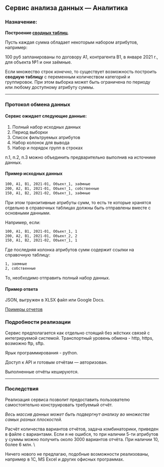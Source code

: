 ## Сервис анализа данных — Аналитика
### Назначение: 
**Построение [сводных таблиц](https://ru.wikipedia.org/wiki/Сводная_таблица)**.

Пусть каждая сумма обладает некоторым набором атрибутов,
например:

100 руб запланированы по договору А1, контрагента В1, в январе 2021 г., для объекта №1 и они заёмные.

Если множество строк _конечно_, то существует возможность построить **сводную таблицу** с переменным количеством категорий и группировок. При этом выборка может быть ограничена по периоду или любому доступному атрибуту суммы. 

---
### Протокол обмена данных

#### Сервис ожидает следующие данные:
1. Полный набор исходных данных
2. Период выборки
3. Список фильтруемых атрибутов
4. Набор колонок для вывода
5. Набор и порядок групп в строках

п.1, п.2, п.3 можно объединить предварительно выполнив на  источнике данных.

#### Пример исходных данных
```bash
100, А1, В1, 2021-01, Объект_1, заёмные
200, А2, В1, 2021-01, Объект_1, собственные
150, А1, В2, 2021-02, Объект_1, заёмные
```

При этом транзитивные атрибуты сумм, то есть те которые хранятся отдельно в справочных таблицах должны быть отправлены вместе с основными данными.

Например, если:
```bash
100, А1, В1, 2021-01, Объект_1, 1
200, А2, В1, 2021-01, Объект_2, 2
150, А1, В2, 2021-02, Объект_1, 1
```
Где последняя колонка атрибутов сумм содержит ссылки на справочную таблицу:

```bash
1, заемные
2, собственные
```

То, необходимо отправить полный набор данных.

#### Пример ответа

JSON, выгружен в XLSX файл или Google Docs.

[Примеры отчетов](wiki)

### Подробности реализации

Сервис предполагается как отдельно стоящий без жёстких связей с интегрируемой системой. Транспортный уровень обмена - http, https, возможно ftp, sftp.

Яpык программирования - python.

Доступ к API и готовым отчётам — авторизован. 

Выполненные отчёты кешируются.

---

### Последствия
Реализация сервиса позволит предоставить пользователю самостоятельно конструировать требуемый отчёт. 

_Весь массив данных может быть подвергнут анализу во множестве самых разных плоскостей._

Расчёт количества вариантов отчётов, задача комбинаторики, приведен в файле с вариантами.
Если я не ошибся, то при наличии 5-ти атрибутов у суммы можно получить около 3000 вариантов отчёта. При наличии 10, более 6 млн. \

Ничего нового не предлагаю, подобные возможности реализованы, например в 1С, MS Excel и других офисных программах.
